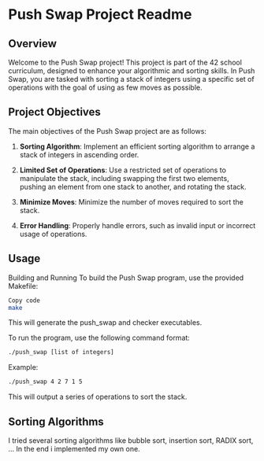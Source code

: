 
# Push Swap Project Readme

## Overview

Welcome to the Push Swap project! This project is part of the 42 school curriculum, designed to enhance your algorithmic and sorting skills. In Push Swap, you are tasked with sorting a stack of integers using a specific set of operations with the goal of using as few moves as possible.

## Project Objectives

The main objectives of the Push Swap project are as follows:

1. **Sorting Algorithm**: Implement an efficient sorting algorithm to arrange a stack of integers in ascending order.

2. **Limited Set of Operations**: Use a restricted set of operations to manipulate the stack, including swapping the first two elements, pushing an element from one stack to another, and rotating the stack.

3. **Minimize Moves**: Minimize the number of moves required to sort the stack.

4. **Error Handling**: Properly handle errors, such as invalid input or incorrect usage of operations.

## Usage

Building and Running
To build the Push Swap program, use the provided Makefile:

```bash
Copy code
make
```
This will generate the push_swap and checker executables.

To run the program, use the following command format:

```bash
./push_swap [list of integers]
```

Example:

```bash
./push_swap 4 2 7 1 5
```
This will output a series of operations to sort the stack.

## Sorting Algorithms

I tried several sorting algorithms like bubble sort, insertion sort, RADIX sort, ... In the end i implemented my own one.
